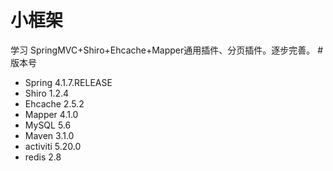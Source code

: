# 小框架
学习 SpringMVC+Shiro+Ehcache+Mapper通用插件、分页插件。逐步完善。
#版本号
- Spring 4.1.7.RELEASE
- Shiro  1.2.4
- Ehcache 2.5.2
- Mapper 4.1.0
- MySQL 5.6
- Maven 3.1.0
- activiti 5.20.0
- redis 2.8
